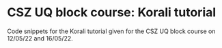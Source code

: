 # CSZ UQ block course: Korali tutorial

Code snippets for the Korali tutorial given for the CSZ UQ block course on 12/05/22 and 16/05/22.
